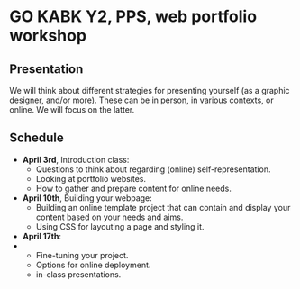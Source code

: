 # GO KABK Y2, PPS, web portfolio workshop

## Presentation

We will think about different strategies for presenting yourself (as a graphic designer, and/or more). These can be in person, in various contexts, or online. We will focus on the latter.

## Schedule

- **April 3rd**, Introduction class:
  - Questions to think about regarding (online) self-representation.
  - Looking at portfolio websites.
  - How to gather and prepare content for online needs.
- **April 10th**, Building your webpage:
  - Building an online template project that can contain and display your content based on your needs and aims.
  - Using CSS for layouting a page and styling it.
- **April 17th**:
- - Fine-tuning your project.
  - Options for online deployment.
  - in-class presentations.
